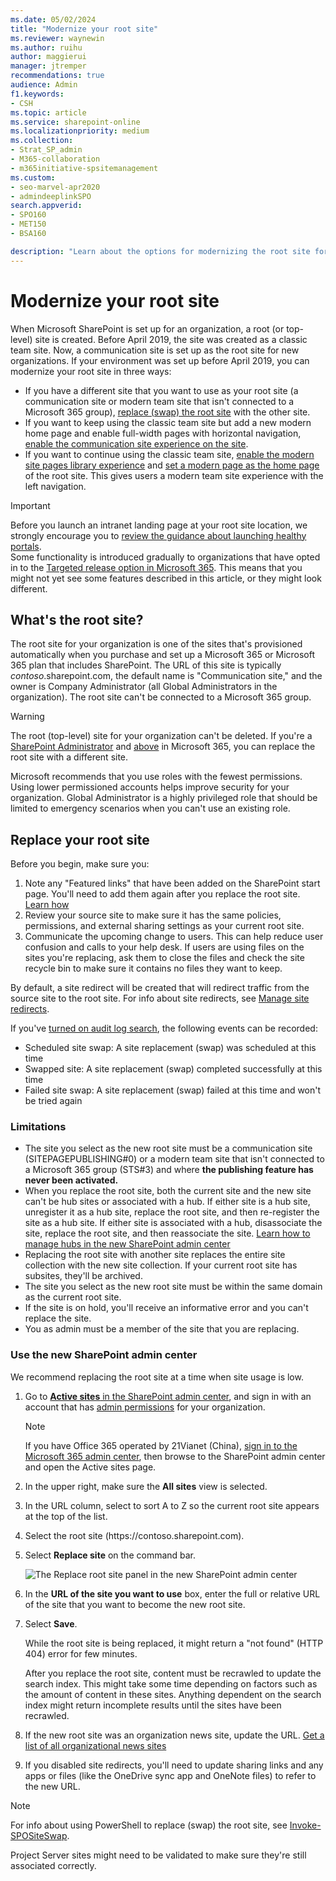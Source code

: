 ```yaml
---
ms.date: 05/02/2024
title: "Modernize your root site"
ms.reviewer: waynewin
ms.author: ruihu
author: maggierui
manager: jtremper
recommendations: true
audience: Admin
f1.keywords:
- CSH
ms.topic: article
ms.service: sharepoint-online
ms.localizationpriority: medium
ms.collection:  
- Strat_SP_admin
- M365-collaboration
- m365initiative-spsitemanagement
ms.custom:
- seo-marvel-apr2020
- admindeeplinkSPO
search.appverid:
- SPO160
- MET150
- BSA160

description: "Learn about the options for modernizing the root site for your organization if it's currently a classic site."
---
```


# Modernize your root site
  
When Microsoft SharePoint is set up for an organization, a root (or top-level) site is created. Before April 2019, the site was created as a classic team site. Now, a communication site is set up as the root site for new organizations. If your environment was set up before April 2019, you can modernize your root site in three ways:

- If you have a different site that you want to use as your root site (a communication site or modern team site that isn't connected to a Microsoft 365 group), [replace (swap) the root site](#replace-your-root-site) with the other site.
- If you want to keep using the classic team site but add a new modern home page and enable full-width pages with horizontal navigation, [enable the communication site experience on the site](modernize-classic-team-site.md). 
- If you want to continue using the classic team site, [enable the modern site pages library experience](/sharepoint/dev/transform/modernize-userinterface-lists-and-libraries) and [set a modern page as the home page](/sharepoint/dev/transform/modernize-userinterface-site-pages) of the root site. This gives users a modern team site experience with the left navigation.

> [!IMPORTANT]
> Before you launch an intranet landing page at your root site location, we strongly encourage you to [review the guidance about launching healthy portals](portal-health.md). <br>Some functionality is introduced gradually to organizations that have opted in to the [Targeted release option in Microsoft 365](/office365/admin/manage/release-options-in-office-365). This means that you might not yet see some features described in this article, or they might look different.

## What's the root site?

The root site for your organization is one of the sites that's provisioned automatically when you purchase and set up a Microsoft 365 or Microsoft 365 plan that includes SharePoint. The URL of this site is typically *contoso*.sharepoint.com, the default name is "Communication site," and the owner is Company Administrator (all Global Administrators in the organization). The root site can't be connected to a Microsoft 365 group.

> [!WARNING]
> The root (top-level) site for your organization can't be deleted. If you're a [SharePoint Administrator](/sharepoint/sharepoint-admin-role) and [above](/microsoft-365/admin/add-users/about-admin-roles) in Microsoft 365, you can replace the root site with a different site.
>
> Microsoft recommends that you use roles with the fewest permissions. Using lower permissioned accounts helps improve security for your organization. Global Administrator is a highly privileged role that should be limited to emergency scenarios when you can't use an existing role.

## Replace your root site

Before you begin, make sure you:

1. Note any "Featured links" that have been added on the SharePoint start page. You'll need to add them again after you replace the root site. [Learn how](change-links-list-on-sharepoint-home-page.md)
2. Review your source site to make sure it has the same policies, permissions, and external sharing settings as your current root site.
3. Communicate the upcoming change to users. This can help reduce user confusion and calls to your help desk. If users are using files on the sites you're replacing, ask them to close the files and check the site recycle bin to make sure it contains no files they want to keep.  

By default, a site redirect will be created that will redirect traffic from the source site to the root site. For info about site redirects, see [Manage site redirects](manage-site-redirects.md). 

If you've [turned on audit log search](/office365/securitycompliance/turn-audit-log-search-on-or-off), the following events can be recorded:

- Scheduled site swap: A site replacement (swap) was scheduled at this time
- Swapped site: A site replacement (swap) completed successfully at this time
- Failed site swap: A site replacement (swap) failed at this time and won't be tried again
 
### Limitations

- The site you select as the new root site must be a communication site (SITEPAGEPUBLISHING#0) or a modern team site that isn't connected to a Microsoft 365 group (STS#3) and where **the publishing feature has never been activated.**
- When you replace the root site, both the current site and the new site can't be hub sites or associated with a hub. If either site is a hub site, unregister it as a hub site, replace the root site, and then re-register the site as a hub site. If either site is associated with a hub, disassociate the site, replace the root site, and then reassociate the site. [Learn how to manage hubs in the new SharePoint admin center](manage-sites-in-new-admin-center.md#change-a-sites-hub-association)
- Replacing the root site with another site replaces the entire site collection with the new site collection. If your current root site has subsites, they'll be archived. 
- The site you select as the new root site must be within the same domain as the current root site.
- If the site is on hold, you'll receive an informative error and you can't replace the site.
- You as admin must be a member of the site that you are replacing.
  
### Use the new SharePoint admin center

We recommend replacing the root site at a time when site usage is low.  

1. Go to <a href="https://go.microsoft.com/fwlink/?linkid=2185220" target="_blank">**Active sites** in the SharePoint admin center</a>, and sign in with an account that has [admin permissions](./sharepoint-admin-role.md) for your organization.

   > [!NOTE]
   > If you have Office 365 operated by 21Vianet (China), [sign in to the Microsoft 365 admin center](https://go.microsoft.com/fwlink/p/?linkid=850627), then browse to the SharePoint admin center and open the Active sites page.

2. In the upper right, make sure the **All sites** view is selected.

3. In the URL column, select to sort A to Z so the current root site appears at the top of the list.

4. Select the root site (https<i></i>://contoso.<i></i>sharepoint.com).

5. Select **Replace site** on the command bar.

    ![The Replace root site panel in the new SharePoint admin center](media/replace-root-site.png)

6. In the **URL of the site you want to use** box, enter the full or relative URL of the site that you want to become the new root site.

7. Select **Save**.

    While the root site is being replaced, it might return a "not found" (HTTP 404) error for few minutes.

    After you replace the root site, content must be recrawled to update the search index. This might take some time depending on factors such as the amount of content in these sites. Anything dependent on the search index might return incomplete results until the sites have been recrawled.

8. If the new root site was an organization news site, update the URL. [Get a list of all organizational news sites](/powershell/module/sharepoint-online/get-spoorgnewssite?view=sharepoint-ps&preserve-view=true)

9. If you disabled site redirects, you'll need to update sharing links and any apps or files (like the OneDrive sync app and OneNote files) to refer to the new URL.

> [!NOTE]
> For info about using PowerShell to replace (swap) the root site, see [Invoke-SPOSiteSwap](/powershell/module/sharepoint-online/invoke-spositeswap).
>
> Project Server sites might need to be validated to make sure they're still associated correctly.

